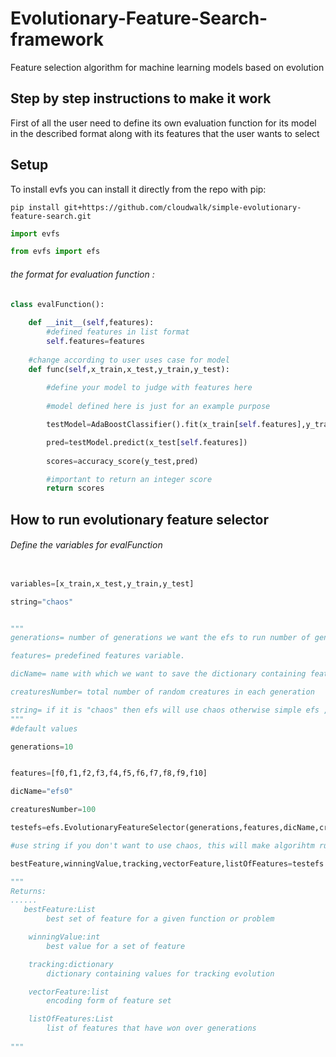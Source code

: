 # Evolutionary-Feature-Search-framework
Feature selection algorithm for machine learning models based on evolution 

## Step by step instructions to make it work

First of all the user need to define its own evaluation function for its model in the described format along with its features that the user wants to select


## Setup

To install evfs you can install it directly from the repo with pip:

```pip install git+https://github.com/cloudwalk/simple-evolutionary-feature-search.git```

```python
import evfs 

from evfs import efs 

```

###### the format for evaluation function :

```python
class evalFunction():
    
    def __init__(self,features):
        #defined features in list format  
        self.features=features
    
    #change according to user uses case for model
    def func(self,x_train,x_test,y_train,y_test):
        
        #define your model to judge with features here 
        
        #model defined here is just for an example purpose 

        testModel=AdaBoostClassifier().fit(x_train[self.features],y_train)

        pred=testModel.predict(x_test[self.features])
       
        scores=accuracy_score(y_test,pred)

        #important to return an integer score 
        return scores
```
## How to run evolutionary feature selector 

###### Define the variables for evalFunction

```python

variables=[x_train,x_test,y_train,y_test] 

string="chaos"


"""
generations= number of generations we want the efs to run number of generations < max number of features we want to discover i.e  generations < len(features ) 

features= predefined features variable.

dicName= name with which we want to save the dictionary containing features.

creaturesNumber= total number of random creatures in each generation 

string= if it is "chaos" then efs will use chaos otherwise simple efs ,default value for this variable is "chaos". 
"""
#default values 

generations=10 


features=[f0,f1,f2,f3,f4,f5,f6,f7,f8,f9,f10] 

dicName="efs0"

creaturesNumber=100

testefs=efs.EvolutionaryFeatureSelector(generations,features,dicName,creaturesNumber)

#use string if you don't want to use chaos, this will make algorihtm runs faster 

bestFeature,winningValue,tracking,vectorFeature,listOfFeatures=testefs.select_features(variables,evalFunction,string)

"""
Returns:
......
   bestFeature:List
        best set of feature for a given function or problem 

    winningValue:int
        best value for a set of feature

    tracking:dictionary
        dictionary containing values for tracking evolution 

    vectorFeature:list
        encoding form of feature set

    listOfFeatures:List
        list of features that have won over generations 
    
"""


```




